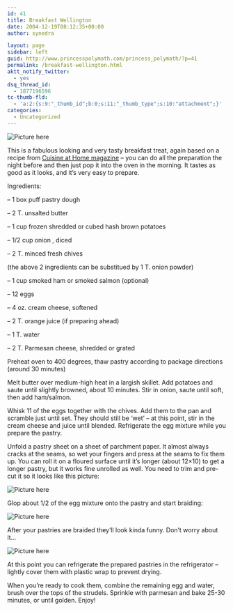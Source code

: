 ```yaml
---
id: 41
title: Breakfast Wellington
date: 2004-12-19T08:12:35+00:00
author: synedra

layout: page
sidebar: left
guid: http://www.princesspolymath.com/princess_polymath/?p=41
permalink: /breakfast-wellington.html
aktt_notify_twitter:
  - yes
dsq_thread_id:
  - 1877196596
tc-thumb-fld:
  - 'a:2:{s:9:"_thumb_id";b:0;s:11:"_thumb_type";s:10:"attachment";}'
categories:
  - Uncategorized
---
```

![Picture here](http://www.perlgoddess.com/blog/images/well4.jpg)
  
This is a fabulous looking and very tasty breakfast treat, again based on a recipe from [Cuisine at Home magazine](http://www.cuisinemag.com/) &#8211; you can do all the preparation the night before and then just pop it into the oven in the morning. It tastes as good as it looks, and it&#8217;s very easy to prepare.
  
Ingredients:
  
&#8211; 1 box puff pastry dough
  
&#8211; 2 T. unsalted butter
  
&#8211; 1 cup frozen shredded or cubed hash brown potatoes
  
&#8211; 1/2 cup onion , diced
  
&#8211; 2 T. minced fresh chives
  
(the above 2 ingredients can be substitued by 1 T. onion powder)
  
&#8211; 1 cup smoked ham or smoked salmon (optional)
  
&#8211; 12 eggs
  
&#8211; 4 oz. cream cheese, softened
  
&#8211; 2 T. orange juice (if preparing ahead)
  
&#8211; 1 T. water
  
&#8211; 2 T. Parmesan cheese, shredded or grated
  
Preheat oven to 400 degrees, thaw pastry according to package directions (around 30 minutes)
  
Melt butter over medium-high heat in a largish skillet. Add potatoes and saute until slightly browned, about 10 minutes. Stir in onion, saute until soft, then add ham/salmon.
  
Whisk 11 of the eggs together with the chives. Add them to the pan and scramble just until set. They should still be &#8216;wet&#8217; &#8211; at this point, stir in the cream cheese and juice until blended. Refrigerate the egg mixture while you prepare the pastry.
  
Unfold a pastry sheet on a sheet of parchment paper. It almost always cracks at the seams, so wet your fingers and press at the seams to fix them up. You can roll it on a floured surface until it&#8217;s longer (about 12&#215;10) to get a longer pastry, but it works fine unrolled as well. You need to trim and pre-cut it so it looks like this picture:
  
![Picture here](http://www.perlgoddess.com/blog/images/well1.jpg)
  
Glop about 1/2 of the egg mixture onto the pastry and start braiding:
  
![Picture here](http://www.perlgoddess.com/blog/images/well2.jpg)
  
After your pastries are braided they&#8217;ll look kinda funny. Don&#8217;t worry about it&#8230;
  
![Picture here](http://www.perlgoddess.com/blog/images/well3.jpg)
  
At this point you can refrigerate the prepared pastries in the refrigerator &#8211; lightly cover them with plastic wrap to prevent drying.
  
When you&#8217;re ready to cook them, combine the remaining egg and water, brush over the tops of the strudels. Sprinkle with parmesan and bake 25-30 minutes, or until golden. Enjoy!